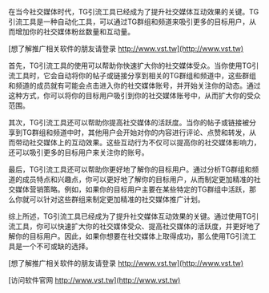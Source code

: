 在当今社交媒体时代，TG引流工具已经成为了提升社交媒体互动效果的关键。TG引流工具是一种自动化工具，可以通过TG群组和频道来吸引更多的目标用户，从而增加你的社交媒体粉丝数量和互动量。

[想了解推广相关软件的朋友请登录 http://www.vst.tw](http://www.vst.tw)

首先，TG引流工具的使用可以帮助你快速扩大你的社交媒体受众。当你使用TG引流工具时，它会自动将你的帖子或链接分享到相关的TG群组和频道中，这些群组和频道的成员就有可能会点击进入你的社交媒体账号，并开始关注你的动态。通过这种方式，你可以将你的目标用户吸引到你的社交媒体账号中，从而扩大你的受众范围。

其次，TG引流工具还可以帮助你提高社交媒体的活跃度。当你的帖子或链接被分享到TG群组和频道中时，其他用户会开始对你的内容进行评论、点赞和转发，从而带动社交媒体上的互动效果。这些互动行为不仅可以提高你的社交媒体影响力，还可以吸引更多的目标用户来关注你的账号。

最后，TG引流工具还可以帮助你更好地了解你的目标用户。通过分析TG群组和频道的成员特点和兴趣点，你可以更好地了解你的目标用户，从而制定更加精准的社交媒体营销策略。例如，如果你的目标用户主要在某些特定的TG群组中活跃，那么你就可以针对这些群组来制定更加精准的社交媒体推广计划。

综上所述，TG引流工具已经成为了提升社交媒体互动效果的关键。通过使用TG引流工具，你可以快速扩大你的社交媒体受众、提高社交媒体的活跃度，并更好地了解你的目标用户。因此，如果你想要在社交媒体上取得成功，那么使用TG引流工具是一个不可或缺的选择。

[想了解推广相关软件的朋友请登录 http://www.vst.tw](http://www.vst.tw)


[访问软件官网 http://www.vst.tw](http://www.vst.tw)
